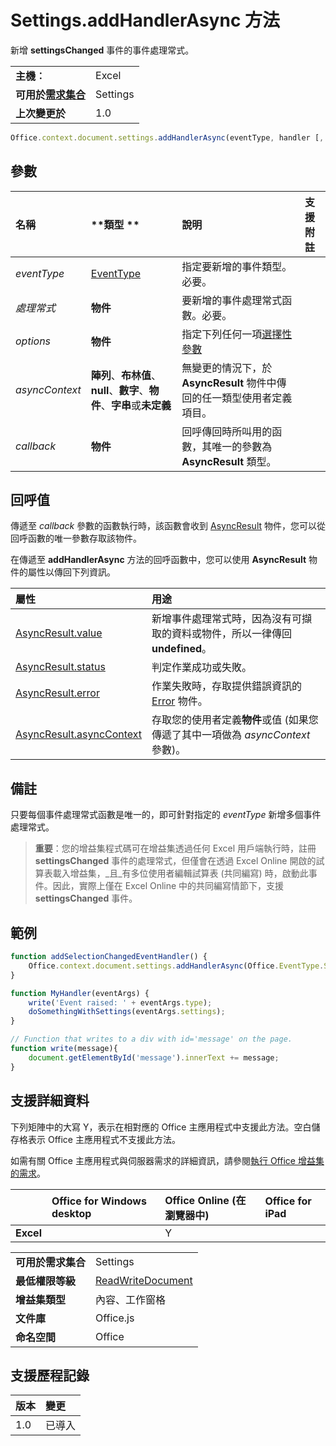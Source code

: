

# Settings.addHandlerAsync 方法
新增 **settingsChanged** 事件的事件處理常式。

|||
|:-----|:-----|
|**主機︰**|Excel|
|**可用於[需求集合](../../docs/overview/specify-office-hosts-and-api-requirements.md)**|Settings|
|**上次變更於**|1.0|

```js
Office.context.document.settings.addHandlerAsync(eventType, handler [, options], callback);
```


## 參數



|**名稱**|**類型	**|**說明**|**支援附註**|
|:-----|:-----|:-----|:-----|
| _eventType_|[EventType](../../reference/shared/eventtype-enumeration.md)|指定要新增的事件類型。必要。||
| _處理常式_|**物件**|要新增的事件處理常式函數。必要。||
| _options_|**物件**|指定下列任何一項[選擇性參數](../../docs/develop/asynchronous-programming-in-office-add-ins.md#passing-optional-parameters-to-asynchronous-methods)||
| _asyncContext_|**陣列**、**布林值**、**null**、**數字**、**物件**、**字串**或**未定義**|無變更的情況下，於 **AsyncResult** 物件中傳回的任一類型使用者定義項目。||
| _callback_|**物件**|回呼傳回時所叫用的函數，其唯一的參數為 **AsyncResult** 類型。||

## 回呼值

傳遞至 _callback_ 參數的函數執行時，該函數會收到 [AsyncResult](../../reference/shared/asyncresult.md) 物件，您可以從回呼函數的唯一參數存取該物件。

在傳遞至 **addHandlerAsync** 方法的回呼函數中，您可以使用 **AsyncResult** 物件的屬性以傳回下列資訊。



|**屬性**|**用途**|
|:-----|:-----|
|[AsyncResult.value](../../reference/shared/asyncresult.value.md)|新增事件處理常式時，因為沒有可擷取的資料或物件，所以一律傳回  **undefined**。|
|[AsyncResult.status](../../reference/shared/asyncresult.status.md)|判定作業成功或失敗。|
|[AsyncResult.error](../../reference/shared/asyncresult.error.md)|作業失敗時，存取提供錯誤資訊的 [Error](../../reference/shared/error.md) 物件。|
|[AsyncResult.asyncContext](../../reference/shared/asyncresult.asynccontext.md)|存取您的使用者定義**物件**或值 (如果您傳遞了其中一項做為 _asyncContext_ 參數)。|

## 備註

只要每個事件處理常式函數是唯一的，即可針對指定的 _eventType_ 新增多個事件處理常式。


 >**重要**：您的增益集程式碼可在增益集透過任何 Excel 用戶端執行時，註冊 **settingsChanged** 事件的處理常式，但僅會在透過 Excel Online 開啟的試算表載入增益集，_且_有多位使用者編輯試算表 (共同編寫) 時，啟動此事件。因此，實際上僅在 Excel Online 中的共同編寫情節下，支援 **settingsChanged** 事件。


## 範例




```js
function addSelectionChangedEventHandler() {
    Office.context.document.settings.addHandlerAsync(Office.EventType.SettingsChanged, MyHandler);
}

function MyHandler(eventArgs) {
    write('Event raised: ' + eventArgs.type);
    doSomethingWithSettings(eventArgs.settings);
}

// Function that writes to a div with id='message' on the page.
function write(message){
    document.getElementById('message').innerText += message; 
}
```




## 支援詳細資料


下列矩陣中的大寫 Y，表示在相對應的 Office 主應用程式中支援此方法。空白儲存格表示 Office 主應用程式不支援此方法。

如需有關 Office 主應用程式與伺服器需求的詳細資訊，請參閱[執行 Office 增益集的需求](../../docs/overview/requirements-for-running-office-add-ins.md)。


||**Office for Windows desktop**|**Office Online (在瀏覽器中)**|**Office for iPad**|
|:-----|:-----|:-----|:-----|
|**Excel**||Y||

|||
|:-----|:-----|
|**可用於需求集合**|Settings|
|**最低權限等級**|[ReadWriteDocument](../../docs/develop/requesting-permissions-for-api-use-in-content-and-task-pane-add-ins.md)|
|**增益集類型**|內容、工作窗格|
|**文件庫**|Office.js|
|**命名空間**|Office|

## 支援歷程記錄




|**版本**|**變更**|
|:-----|:-----|
|1.0|已導入|

